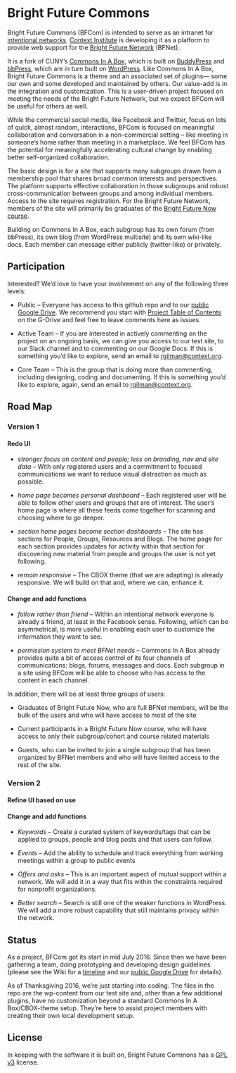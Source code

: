 # Bright Future Commons

Bright Future Commons (BFCom) is intended to serve as an intranet for [intentional networks](http://blog.kumu.io/building-intentional-networks-that-drive-impact-part-1/). [Context Institute](http://www.context.org/about/) is developing it as a platform to provide web support for the [Bright Future Network](http://www.context.org/about/plans/bright-future-network-initial-vision/) (BFNet).

It is a fork of CUNY’s [Commons In A Box](http://commonsinabox.org/), which is built on [BuddyPress](https://buddypress.org/) and [bbPress](https://bbpress.org/), which are in turn built on [WordPress](https://wordpress.org/). Like Commons In A Box, Bright Future Commons is a theme and an associated set of plugins— some our own and some developed and maintained by others. Our value-add is in the integration and customization. This is a user-driven project focused on meeting the needs of the Bright Future Network, but we expect BFCom will be useful for others as well.

While the commercial social media, like Facebook and Twitter, focus on lots of quick, almost random, interactions, BFCom is focused on meaningful collaboration and conversation in a non-commercial setting – like meeting in someone’s home rather than meeting in a marketplace. We feel BFCom has the potential for meaningfully accelerating cultural change by enabling better self-organized collaboration.

The basic design is for a site that supports many subgroups drawn from a membership pool that shares broad common interests and perspectives. The platform supports effective collaboration in those subgroups and robust cross-communication between groups and among individual members. Access to the site requires registration. For the Bright Future Network, members of the site will primarily be graduates of the [Bright Future Now course](http://www.context.org/about/plans/journey-deeper-into-the-planetary-era/).

Building on Commons In A Box, each subgroup has its own forum (from bbPress), its own blog (from WordPress multisite) and its own wiki-like docs. Each member can message either publicly (twitter-like) or privately.

## Participation

Interested? We’d love to have your involvement on any of the following three levels:

* Public – Everyone has access to this github repo and to our [public Google Drive](https://drive.google.com/drive/u/2/folders/0B4UY32-vtSy1ZUV6OWVUUWF4Yms). We recommend you start with [Project Table of Contents](https://docs.google.com/document/d/16OPzH__T6D7kgpmBtvCV_gcYkEETSv9EQ2tDkzvgJuw/) on the G-Drive and feel free to leave comments here as issues.

* Active Team – If you are interested in actively commenting on the project on an ongoing basis, we can give you access to our test site, to our Slack channel and to commenting on our Google Docs. If this is something you’d like to explore, send an email to [rgilman@context.org](mailto:rgilman@context.org).

* Core Team – This is the group that is doing more than commenting, including designing, coding and documenting. If this is something you’d like to explore, again, send an email to [rgilman@context.org](mailto:rgilman@context.org).

## Road Map

### Version 1

#### Redo UI

* *stronger focus on content and people; less on branding, nav and site data* – With only registered users and a commitment to focused communications we want to reduce visual distraction as much as possible.

* *home page becomes personal dashboard* – Each registered user will be able to follow other users and groups that are of interest. The user’s home page is where all these feeds come together for scanning and choosing where to go deeper.

* *section home pages become section dashboards* – The site has sections for People, Groups, Resources and Blogs. The home page for each section provides updates for activity within that section for discovering new material from people and groups the user is not yet following.

* *remain responsive* – The CBOX theme (that we are adapting) is already responsive. We will build on that and, where we can, enhance it.

#### Change and add functions

* *follow rather than friend* – Within an intentional network everyone is already a friend, at least in the Facebook sense. Following, which can be asymmetrical, is more useful in enabling each user to customize the information they want to see.

* *permission system to meet BFNet needs* – Commons In A Box already provides quite a bit of access control of its four channels of communications: blogs, forums, messages and docs. Each subgroup in a site using BFCom will be able to choose who has access to the content in each channel.

In addition, there will be at least three groups of users:

* Graduates of Bright Future Now, who are full BFNet members, will be the bulk of the users and who will have access to most of the site
	
* Current participants in a Bright Future Now course, who will have access to only their subgroup/cohort and course related materials
	
* Guests, who can be invited to join a single subgroup that has been organized by BFNet members and who will have limited access to the rest of the site.

### Version 2

#### Refine UI based on use

#### Change and add functions

* *Keywords* – Create a curated system of keywords/tags that can be applied to groups, people and blog posts and that users can follow.

* *Events* – Add the ability to schedule and track everything from working meetings within a group to public events

* *Offers and asks* – This is an important aspect of mutual support within a network. We will add it in a way that fits within the constraints required for nonprofit organizations.

* *Better search* – Search is still one of the weaker functions in WordPress. We will add a more robust capability that still maintains privacy within the network.

## Status

As a project, BFCom got its start in mid July 2016. Since then we have been gathering a team, doing prototyping and developing design guidelines (please see the Wiki for a [timeline](https://github.com/ContextInstitute/bfcom/wiki/Timeline) and our [public Google Drive](https://drive.google.com/drive/u/2/folders/0B4UY32-vtSy1ZUV6OWVUUWF4Yms) for details). 

As of Thanksgiving 2016, we’re just starting into coding. The files in the repo are the wp-content from our test site and, other than a few additional plugins, have no customization beyond a standard Commons In A Box/CBOX-theme setup. They’re here to assist project members with creating their own local development setup.

## License

In keeping with the software it is built on, Bright Future Commons has a [GPL v3](https://www.gnu.org/licenses/quick-guide-gplv3.en.html) license.

